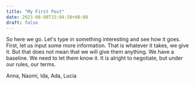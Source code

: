 ```yaml
---
title: "My First Post"
date: 2023-08-08T15:04:50+08:00
draft: false
---
```


So here we go. Let's type in something interesting and see how it goes. First, let us input some more information. That is whatever it takes, we give it. But that does not mean that we will give them anything. We have a baseline. We need to let them know it. It is alright to negotiate, but under our rules, our terms.

Anna, Naomi, Ida, Ada, Lucia
